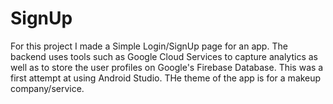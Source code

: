 # SignUp
For this project I made a Simple Login/SignUp page for an app.
The backend uses tools such as Google Cloud Services to capture analytics as well as to store the user profiles on Google's Firebase Database.
This was a first attempt at using Android Studio.
THe theme of the app is for a makeup company/service.
